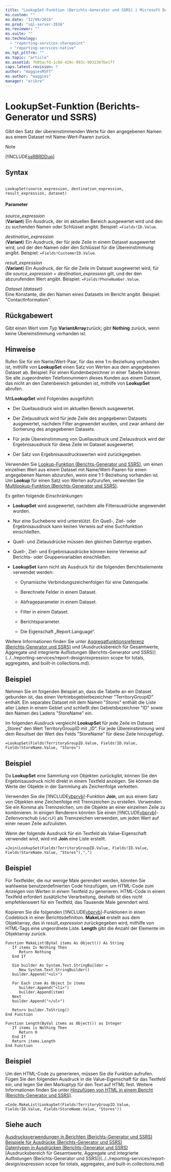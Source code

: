 ```yaml
---
title: "LookupSet-Funktion (Berichts-Generator und SSRS) | Microsoft Docs"
ms.custom: ""
ms.date: "12/09/2016"
ms.prod: "sql-server-2016"
ms.reviewer: ""
ms.suite: ""
ms.technology: 
  - "reporting-services-sharepoint"
  - "reporting-services-native"
ms.tgt_pltfrm: ""
ms.topic: "article"
ms.assetid: 7685acfd-1c8d-420c-993c-903236fbe1ff
caps.latest.revision: 7
author: "maggiesMSFT"
ms.author: "maggies"
manager: "erikre"
---
```

# LookupSet-Funktion (Berichts-Generator und SSRS)
  Gibt den Satz der übereinstimmenden Werte für den angegebenen Namen aus einem Dataset mit Name-Wert-Paaren zurück.  
  
> [!NOTE]  
>  [!INCLUDE[ssRBRDDup](../../includes/ssrbrddup-md.md)]  
  
## Syntax  
  
```  
  
LookupSet(source_expression, destination_expression, result_expression, dataset)  
```  
  
#### Parameter  
 *source_expression*  
 (**Variant**) Ein Ausdruck, der im aktuellen Bereich ausgewertet wird und den zu suchenden Namen oder Schlüssel angibt. Beispiel: `=Fields!ID.Value`.  
  
 *destination_expression*  
 (**Variant**) Ein Ausdruck, der für jede Zeile in einem Dataset ausgewertet wird, und der den Namen oder den Schlüssel für die Übereinstimmung angibt. Beispiel: `=Fields!CustomerID.Value`.  
  
 *result_expression*  
 (**Variant**) Ein Ausdruck, der für die Zeile im Dataset ausgewertet wird, für die *source_expression* = *destination_expression* gilt, und der den abzurufenden Wert angibt. Beispiel: `=Fields!PhoneNumber.Value`.  
  
 *Dataset (dataset)*  
 Eine Konstante, die den Namen eines Datasets im Bericht angibt. Beispiel: "ContactInformation".  
  
## Rückgabewert  
 Gibt einen Wert vom Typ **VariantArray**zurück; gibt **Nothing** zurück, wenn keine Übereinstimmung vorhanden ist.  
  
## Hinweise  
 Rufen Sie für ein Name/Wert-Paar, für das eine 1:n-Beziehung vorhanden ist, mithilfe von **LookupSet** einen Satz von Werten aus dem angegebenen Dataset ab. Beispiel: Für einen Kundenbezeichner in einer Tabelle können Sie alle zugeordneten Telefonnummern dieses Kunden aus einem Dataset, das nicht an den Datenbereich gebunden ist, mithilfe von **LookupSet** abrufen.  
  
 Mit**LookupSet** wird Folgendes ausgeführt:  
  
-   Der Quellausdruck wird im aktuellen Bereich ausgewertet.  
  
-   Der Zielausdruck wird für jede Zeile des angegebenen Datasets ausgewertet, nachdem Filter angewendet wurden, und zwar anhand der Sortierung des angegebenen Datasets.  
  
-   Für jede Übereinstimmung von Quellausdruck und Zielausdruck wird der Ergebnisausdruck für diese Zeile im Dataset ausgewertet.  
  
-   Der Satz von Ergebnisausdruckswerten wird zurückgegeben.  
  
 Verwenden Sie [Lookup-Funktion &#40;Berichts-Generator und SSRS&#41;](../../reporting-services/report-design/lookup-function-report-builder-and-ssrs.md), um einen einzelnen Wert aus einem Dataset mit Name/Wert-Paaren für einen angegebenen Namen abzurufen, wenn eine 1:1-Beziehung vorhanden ist. Um **Lookup** für einen Satz von Werten aufzurufen, verwenden Sie [Multilookup-Funktion &#40;Berichts-Generator und SSRS&#41;](../../reporting-services/report-design/multilookup-function-report-builder-and-ssrs.md).  
  
 Es gelten folgende Einschränkungen:  
  
-   **LookupSet** wird ausgewertet, nachdem alle Filterausdrücke angewendet wurden.  
  
-   Nur eine Suchebene wird unterstützt. Ein Quell-, Ziel- oder Ergebnisausdruck kann keinen Verweis auf eine Suchfunktion einschließen.  
  
-   Quell- und Zielausdrücke müssen den gleichen Datentyp ergeben.  
  
-   Quell-, Ziel- und Ergebnisausdrücke können keine Verweise auf Berichts- oder Gruppenvariablen einschließen.  
  
-   **LookupSet** kann nicht als Ausdruck für die folgenden Berichtselemente verwendet werden:  
  
    -   Dynamische Verbindungszeichenfolgen für eine Datenquelle.  
  
    -   Berechnete Felder in einem Dataset.  
  
    -   Abfrageparameter in einem Dataset.  
  
    -   Filter in einem Dataset.  
  
    -   Berichtsparameter.  
  
    -   Die Eigenschaft „Report.Language“.  
  
 Weitere Informationen finden Sie unter [Aggregatfunktionsreferenz &#40;Berichts-Generator und SSRS&#41;](../../reporting-services/report-design/aggregate-functions-reference-report-builder-and-ssrs.md) und [Ausdrucksbereich für Gesamtwerte, Aggregate und integrierte Auflistungen &#40;Berichts-Generator und SSRS&#41;](../../reporting-services/report-design/expression scope for totals, aggregates, and built-in collections.md).  
  
## Beispiel  
 Nehmen Sie im folgenden Beispiel an, dass die Tabelle an ein Dataset gebunden ist, das einen Vertriebsgebietbezeichner "TerritoryGroupID" enthält. Ein separates Dataset mit dem Namen "Stores" enthält die Liste aller Läden in einem Gebiet und schließt den Gebietsbezeichner "ID" sowie den Namen des Ladens "StoreName" ein.  
  
 Im folgenden Ausdruck vergleicht **LookupSet** für jede Zeile im Dataset „Stores“ den Wert TerritoryGroupID mit „ID“. Für jede Übereinstimmung wird dem Resultset der Wert des Felds "StoreName" für diese Zeile hinzugefügt.  
  
```  
=LookupSet(Fields!TerritoryGroupID.Value, Fields!ID.Value, Fields!StoreName.Value, "Stores")  
```  
  
## Beispiel  
 Da **LookupSet** eine Sammlung von Objekten zurückgibt, können Sie den Ergebnisausdruck nicht direkt in einem Textfeld anzeigen. Sie können die Werte der Objekte in der Sammlung als Zeichenfolge verketten.  
  
 Verwenden Sie die [!INCLUDE[vbprvb](../../includes/vbprvb-md.md)]-Funktion **Join**, um aus einem Satz von Objekten eine Zeichenfolge mit Trennzeichen zu erstellen. Verwenden Sie ein Komma als Trennzeichen, um die Objekte an einer einzelnen Zeile zu kombinieren. In einigen Renderern könnten Sie einen [!INCLUDE[vbprvb](../../includes/vbprvb-md.md)]-Zeilenvorschub (`vbCrLF`) als Trennzeichen verwenden, um jeden Wert auf einer neuen Zeile aufzulisten.  
  
 Wenn der folgende Ausdruck für ein Textfeld als Value-Eigenschaft verwendet wird, wird mit **Join** eine Liste erstellt.  
  
```  
=Join(LookupSet(Fields!TerritoryGroupID.Value, Fields!ID.Value, Fields!StoreName.Value, "Stores"),",")  
```  
  
## Beispiel  
 Für Textfelder, die nur wenige Male gerendert werden, könnten Sie wahlweise benutzerdefinierten Code hinzufügen, um HTML-Code zum Anzeigen von Werten in einem Textfeld zu generieren. HTML-Code in einem Textfeld erfordert zusätzliche Verarbeitung, deshalb ist dies nicht empfehlenswert für ein Textfeld, das Tausende Male gerendert wird.  
  
 Kopieren Sie die folgenden [!INCLUDE[vbprvb](../../includes/vbprvb-md.md)]-Funktionen in einen Codeblock in einer Berichtsdefinition. **MakeList** erstellt aus dem Objektarray, das in *result_expression* zurückgegeben wird, mithilfe von HTML-Tags eine ungeordnete Liste. **Length** gibt die Anzahl der Elemente im Objektarray zurück.  
  
```  
Function MakeList(ByVal items As Object()) As String  
   If items Is Nothing Then  
      Return Nothing  
   End If  
  
   Dim builder As System.Text.StringBuilder =   
      New System.Text.StringBuilder()  
   builder.Append("<ul>")  
  
   For Each item As Object In items  
      builder.Append("<li>")  
      builder.Append(item)  
   Next  
   builder.Append("</ul>")  
  
   Return builder.ToString()  
End Function  
  
Function Length(ByVal items as Object()) as Integer  
   If items is Nothing Then  
      Return 0  
   End If  
   Return items.Length  
End Function  
```  
  
## Beispiel  
 Um den HTML-Code zu generieren, müssen Sie die Funktion aufrufen. Fügen Sie den folgenden Ausdruck in die Value-Eigenschaft für das Textfeld ein, und legen Sie den Markuptyp für den Text auf HTML fest. Weitere Informationen finden Sie unter [Hinzufügen von HTML in einem Bericht &#40;Berichts-Generator und SSRS&#41;](../../reporting-services/report-design/add-html-into-a-report-report-builder-and-ssrs.md).  
  
```  
=Code.MakeList(LookupSet(Fields!TerritoryGroupID.Value, Fields!ID.Value, Fields!StoreName.Value, "Stores"))  
```  
  
## Siehe auch  
 [Ausdrucksverwendungen in Berichten &#40;Berichts-Generator und SSRS&#41;](../../reporting-services/report-design/expression-uses-in-reports-report-builder-and-ssrs.md)   
 [Beispiele für Ausdrücke &#40;Berichts-Generator und SSRS&#41;](../../reporting-services/report-design/expression-examples-report-builder-and-ssrs.md)   
 [Datentypen in Ausdrücken &#40;Berichts-Generator und SSRS&#41;](../../reporting-services/report-design/data-types-in-expressions-report-builder-and-ssrs.md)   
 [Ausdrucksbereich für Gesamtwerte, Aggregate und integrierte Auflistungen &#40;Berichts-Generator und SSRS&#41;](../../reporting-services/report-design/expression scope for totals, aggregates, and built-in collections.md)  
  
  